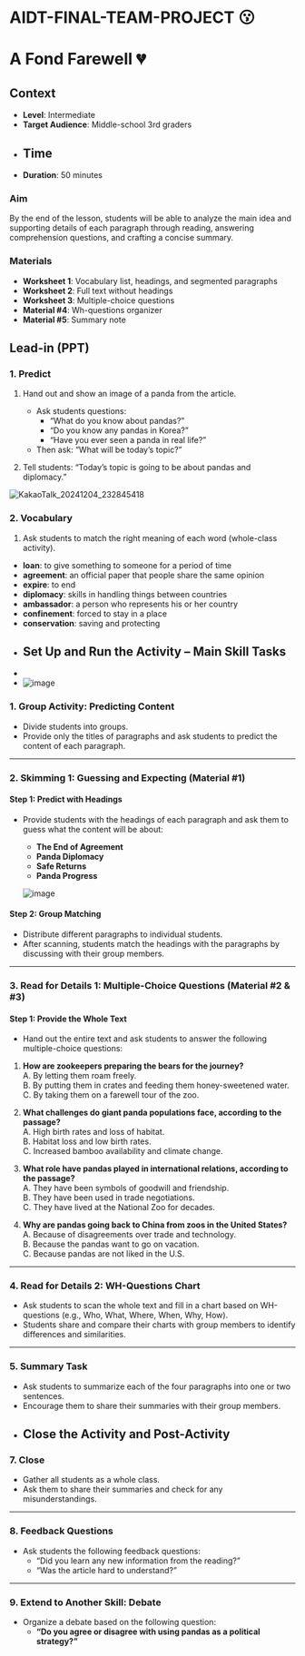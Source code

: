 # AIDT-FINAL-TEAM-PROJECT :kissing:

# A Fond Farewell :broken_heart:
## Context
- **Level**: Intermediate  
- **Target Audience**: Middle-school 3rd graders
- ## Time
- **Duration**: 50 minutes
  
### Aim  
By the end of the lesson, students will be able to analyze the main idea and supporting details of each paragraph through reading, answering comprehension questions, and crafting a concise summary.
### Materials  
- **Worksheet 1**: Vocabulary list, headings, and segmented paragraphs  
- **Worksheet 2**: Full text without headings  
- **Worksheet 3**: Multiple-choice questions  
- **Material #4**: Wh-questions organizer  
- **Material #5**: Summary note  
## Lead-in (PPT)

### 1. Predict
1. Hand out and show an image of a panda from the article.  
   - Ask students questions:  
     - “What do you know about pandas?”  
     - “Do you know any pandas in Korea?”  
     - “Have you ever seen a panda in real life?”  
   - Then ask: “What will be today’s topic?”
     
2. Tell students: “Today’s topic is going to be about pandas and diplomacy.”

 ![KakaoTalk_20241204_232845418](https://github.com/user-attachments/assets/943e484b-20b6-4cbc-aa7a-2a63f5b6c021)


### 2. Vocabulary
1. Ask students to match the right meaning of each word (whole-class activity).  

- **loan**: to give something to someone for a period of time  
- **agreement**: an official paper that people share the same opinion  
- **expire**: to end  
- **diplomacy**: skills in handling things between countries  
- **ambassador**: a person who represents his or her country  
- **confinement**: forced to stay in a place  
- **conservation**: saving and protecting
- ## Set Up and Run the Activity – Main Skill Tasks
-
- ![image](https://github.com/user-attachments/assets/1ed7a550-a921-44af-a317-4de5049a1132)
  

### 1. Group Activity: Predicting Content
- Divide students into groups.  
- Provide only the titles of paragraphs and ask students to predict the content of each paragraph.

---

### 2. Skimming 1: Guessing and Expecting (Material #1)
#### Step 1: Predict with Headings
- Provide students with the headings of each paragraph and ask them to guess what the content will be about:
  - **The End of Agreement**  
  - **Panda Diplomacy**  
  - **Safe Returns**  
  - **Panda Progress**

  ![image](https://github.com/user-attachments/assets/b6fc4242-bf03-45c9-8012-c5ff589336da)


#### Step 2: Group Matching
- Distribute different paragraphs to individual students.  
- After scanning, students match the headings with the paragraphs by discussing with their group members.

---

### 3. Read for Details 1: Multiple-Choice Questions (Material #2 & #3)
#### Step 1: Provide the Whole Text
- Hand out the entire text and ask students to answer the following multiple-choice questions:

1. **How are zookeepers preparing the bears for the journey?**  
   A. By letting them roam freely.  
   B. By putting them in crates and feeding them honey-sweetened water.  
   C. By taking them on a farewell tour of the zoo.

2. **What challenges do giant panda populations face, according to the passage?**  
   A. High birth rates and loss of habitat.  
   B. Habitat loss and low birth rates.  
   C. Increased bamboo availability and climate change.

3. **What role have pandas played in international relations, according to the passage?**  
   A. They have been symbols of goodwill and friendship.  
   B. They have been used in trade negotiations.  
   C. They have lived at the National Zoo for decades.

4. **Why are pandas going back to China from zoos in the United States?**  
   A. Because of disagreements over trade and technology.  
   B. Because the pandas want to go on vacation.  
   C. Because pandas are not liked in the U.S.

---

### 4. Read for Details 2: WH-Questions Chart
- Ask students to scan the whole text and fill in a chart based on WH-questions (e.g., Who, What, Where, When, Why, How).  
- Students share and compare their charts with group members to identify differences and similarities.

---

### 5. Summary Task
- Ask students to summarize each of the four paragraphs into one or two sentences.  
- Encourage them to share their summaries with their group members.
- ## Close the Activity and Post-Activity

### 7. Close
- Gather all students as a whole class.  
- Ask them to share their summaries and check for any misunderstandings.  

---

### 8. Feedback Questions
- Ask students the following feedback questions:  
  - “Did you learn any new information from the reading?”  
  - “Was the article hard to understand?”

---

### 9. Extend to Another Skill: Debate
- Organize a debate based on the following question:  
  - **“Do you agree or disagree with using pandas as a political strategy?”**
